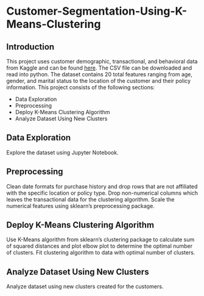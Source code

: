 # Customer-Segmentation-Using-K-Means-Clustering

## Introduction
This project uses customer demographic, transactional, and behavioral data from Kaggle and can 
be found [here](https://www.kaggle.com/datasets/ravalsmit/customer-segmentation-data/data). The CSV file can be downloaded and read into python. The dataset contains 20 
total features ranging from age, gender, and marital status to the location of the customer and 
their policy information. 
This project consists of the following sections:
 - Data Exploration
 - Preprocessing
 - Deploy K-Means Clustering Algorithm 
 - Analyze Dataset Using New Clusters

## Data Exploration
Explore the dataset using Jupyter Notebook.

## Preprocessing
Clean date formats for purchase history and drop rows that are not affiliated with the specific 
location or policy type. Drop non-numerical columns which leaves the transactional data for the 
clustering algorithm. Scale the numerical features using sklearn’s preprocessing package. 

## Deploy K-Means Clustering Algorithm
Use K-Means algorithm from sklearn’s clustering package to calculate sum of squared distances 
and plot elbow plot to determine the optimal number of clusters. Fit clustering algorithm to data 
with optimal number of clusters. 

## Analyze Dataset Using New Clusters
Analyze dataset using new clusters created for the customers.
